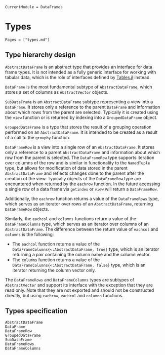 
```@meta
CurrentModule = DataFrames
```

# Types

```@index
Pages = ["types.md"]
```

## Type hierarchy design

`AbstractDataFrame` is an abstract type that provides an interface for data frame types.
It is not intended as a fully generic interface for working with tabular data, which is the role of
interfaces defined by [Tables.jl](https://github.com/JuliaData/Tables.jl/) instead.

`DataFrame` is the most fundamental subtype of `AbstractDataFrame`, which stores a set of columns
as `AbstractVector` objects.

`SubDataFrame` is an `AbstractDataFrame` subtype representing a view into a `DataFrame`.
It stores only a reference to the parent `DataFrame` and information about which rows from the parent are selected.
Typically it is created using the `view` function or is returned by indexing into a `GroupedDataFrame` object.

`GroupedDataFrame` is a type that stores the result of a  grouping operation performed on an `AbstractDataFrame`.
It is intended to be created as a result of a call to the `groupby` function.

`DataFrameRow` is a view into a single row of an `AbstractDataFrame`. It stores only a reference
to a parent `AbstractDataFrame` and information about which row from the parent is selected.
The `DataFrameRow` type supports iteration over columns of the row and is similar in functionality to
the `NamedTuple` type, but allows for modification of data stored in the parent `AbstractDataFrame`
and reflects changes done to the parent after the creation of the view.
Typically objects of the `DataFrameRow` type are encountered when returned by the `eachrow` function.
In the future accessing a single row of a data frame via `getindex` or `view` will return a `DataFrameRow`.

Additionally, the `eachrow` function returns a value of the `DataFrameRows` type, which
serves as an iterator over rows of an `AbstractDataFrame`, returning `DataFrameRow` objects.

Similarly, the `eachcol` and `columns` functions return a value of the `DataFrameColumns` type, which
serves as an iterator over columns of an `AbstractDataFrame`.
The difference between the return value of `eachcol` and `columns` is the following:

* The `eachcol` function returns a value of the `DataFrameColumns{<:AbstractDataFrame, true}` type, which is an
  iterator returning a pair containing the column name and the column vector.
* The `columns` function returns a value of the `DataFrameColumns{<:AbstractDataFrame, false}` type, which is an
  iterator returning the column vector only.

The `DataFrameRows` and `DataFrameColumns` types are subtypes of `AbstractVector` and support its interface
with the exception that they are read only. Note that they are not exported and should not be constructed directly,
but using `eachrow`, `eachcol` and `columns` functions.

## Types specification

```@docs
AbstractDataFrame
DataFrame
DataFrameRow
GroupedDataFrame
SubDataFrame
DataFrameRows
DataFrameColumns
```
